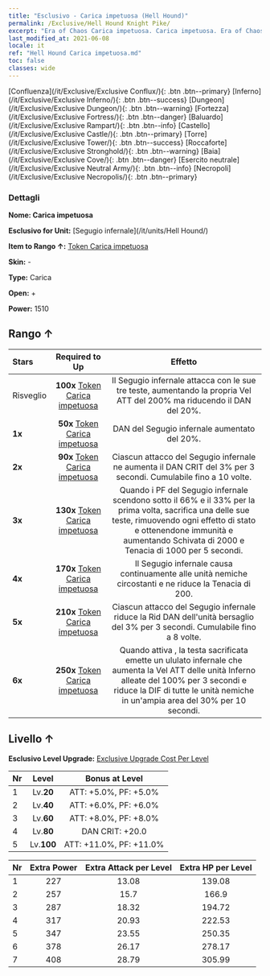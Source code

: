 ```yaml
---
title: "Esclusivo - Carica impetuosa (Hell Hound)"
permalink: /Exclusive/Hell Hound Knight Pike/
excerpt: "Era of Chaos Carica impetuosa. Carica impetuosa. Era of Chaos Esclusivo Carica impetuosa. Segugio infernale Esclusivo."
last_modified_at: 2021-06-08
locale: it
ref: "Hell Hound Carica impetuosa.md"
toc: false
classes: wide
---
```

 [Confluenza](/it/Exclusive/Exclusive Conflux/){: .btn .btn--primary} [Inferno](/it/Exclusive/Exclusive Inferno/){: .btn .btn--success} [Dungeon](/it/Exclusive/Exclusive Dungeon/){: .btn .btn--warning} [Fortezza](/it/Exclusive/Exclusive Fortress/){: .btn .btn--danger} [Baluardo](/it/Exclusive/Exclusive Rampart/){: .btn .btn--info} [Castello](/it/Exclusive/Exclusive Castle/){: .btn .btn--primary} [Torre](/it/Exclusive/Exclusive Tower/){: .btn .btn--success} [Roccaforte](/it/Exclusive/Exclusive Stronghold/){: .btn .btn--warning} [Baia](/it/Exclusive/Exclusive Cove/){: .btn .btn--danger} [Esercito neutrale](/it/Exclusive/Exclusive Neutral Army/){: .btn .btn--info} [Necropoli](/it/Exclusive/Exclusive Necropolis/){: .btn .btn--primary} 

### Dettagli
 **Nome: Carica impetuosa** 

 **Esclusivo for Unit:** [Segugio infernale](/it/units/Hell Hound/) 

 **Item to Rango ↑:** [Token Carica impetuosa](/ItemsIT/con_916/)

 **Skin:** -

 **Type:** Carica

 **Open:** +

 **Power:** 1510

## Rango ↑

  |     Stars    |  Required to Up | Effetto |
  |:-------------|:---------------:|:---------------:|
  |  Risveglio  | **100x** [Token Carica impetuosa](/ItemsIT/con_916/) | Il Segugio infernale attacca con le sue tre teste, aumentando la propria Vel ATT del 200% ma riducendo il DAN del 20%. |
  | **1x** <i class="fas fa-star"/> | **50x** [Token Carica impetuosa](/ItemsIT/con_916/) | DAN del Segugio infernale aumentato del 20%. |
  | **2x** <i class="fas fa-star"/> | **90x** [Token Carica impetuosa](/ItemsIT/con_916/) | Ciascun attacco del Segugio infernale ne aumenta il DAN CRIT del 3% per 3 secondi. Cumulabile fino a 10 volte. |
  | **3x** <i class="fas fa-star"/> | **130x** [Token Carica impetuosa](/ItemsIT/con_916/) | <Morto ma vivo> Quando i PF del Segugio infernale scendono sotto il 66% e il 33% per la prima volta, sacrifica una delle sue teste, rimuovendo ogni effetto di stato e ottenendone immunità e aumentando Schivata di 2000 e Tenacia di 1000 per 5 secondi. |
  | **4x** <i class="fas fa-star"/> | **170x** [Token Carica impetuosa](/ItemsIT/con_916/) | <Accensione> Il Segugio infernale causa continuamente <Combustione> alle unità nemiche circostanti e ne riduce la Tenacia di 200. |
  | **5x** <i class="fas fa-star"/> | **210x** [Token Carica impetuosa](/ItemsIT/con_916/) | Ciascun attacco del Segugio infernale riduce la Rid DAN dell'unità bersaglio del 3% per 3 secondi. Cumulabile fino a 8 volte. |
  | **6x** <i class="fas fa-star"/> | **250x** [Token Carica impetuosa](/ItemsIT/con_916/) | Quando attiva <Morto ma vivo>, la testa sacrificata emette un ululato infernale che aumenta la Vel ATT delle unità Inferno alleate del 100% per 3 secondi e riduce la DIF di tutte le unità nemiche in un'ampia area del 30% per 10 secondi. |


## Livello ↑
 **Esclusivo Level Upgrade:** [Exclusive Upgrade Cost Per Level](/Exclusive/ExclusiveUpgradeCostPerLevel/)

  |  Nr  |   Level  | Bonus at Level |
  |:-----|:--------:|:--------------:|
  | 1 | Lv.**20** | ATT: +5.0%, PF: +5.0% |
  | 2 | Lv.**40** | ATT: +6.0%, PF: +6.0% |
  | 3 | Lv.**60** | ATT: +8.0%, PF: +8.0% |
  | 4 | Lv.**80** | DAN CRIT: +20.0 |
  | 5 | Lv.**100** | ATT: +11.0%, PF: +11.0% |


  |  Nr  |  Extra Power | Extra Attack per Level | Extra HP per Level |
  |:-----|:--------:|:--------:|:--------:|
  | 1 | 227 | 13.08 | 139.08 |
  | 2 | 257 | 15.7 | 166.9 |
  | 3 | 287 | 18.32 | 194.72 |
  | 4 | 317 | 20.93 | 222.53 |
  | 5 | 347 | 23.55 | 250.35 |
  | 6 | 378 | 26.17 | 278.17 |
  | 7 | 408 | 28.79 | 305.99 |


